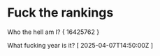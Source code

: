 # Fuck the rankings

Who the hell am I?
{ 16425762 }

What fucking year is it?
[ 2025-04-07T14:50:00Z ]
